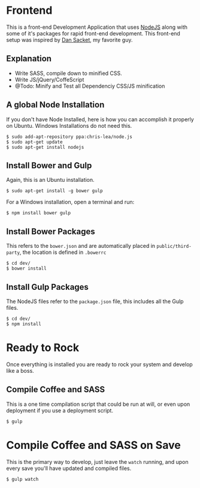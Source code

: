 # Frontend

This is a front-end Development Application that uses [NodeJS](http://nodejs.org) along with some of it's packages for rapid front-end development.
This front-end setup was inspired by [Dan Sacket](https://github.com/dansackett), my favorite guy.

## Explanation

- Write SASS, compile down to minified CSS.
- Write JS/jQuery/CoffeScript
- @Todo: Minify and Test all Dependenciy CSS/JS minification


## A global Node Installation
If you don't have Node Installed, here is how you can accomplish it properly on Ubuntu. Windows Installations do not need this.

    $ sudo add-apt-repository ppa:chris-lea/node.js
    $ sudo apt-get update
    $ sudo apt-get install nodejs

## Install Bower and Gulp
Again, this is an Ubuntu installation.

    $ sudo apt-get install -g bower gulp

For a Windows installation, open a terminal and run:

    $ npm install bower gulp

## Install Bower Packages

This refers to the `bower.json` and are automatically placed in `public/third-party`, the location is defined in `.bowerrc`

    $ cd dev/
    $ bower install

## Install Gulp Packages

The NodeJS files refer to the `package.json` file, this includes all the Gulp files.

    $ cd dev/
    $ npm install

# Ready to Rock

Once everything is installed you are ready to rock your system and develop like a boss.

## Compile Coffee and SASS

This is a one time compilation script that could be run at will, or even upon deployment if you use a deployment script.

    $ gulp

# Compile Coffee and SASS on Save

This is the primary way to develop, just leave the `watch` running, and upon every save you'll have updated and compiled files.

    $ gulp watch
